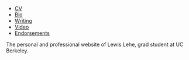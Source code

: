 * <a href="/cv.pdf" target="_blank">CV</a>
* [Bio](/bio.html)
* [Writing](/writing.html)
* [Video](/video.html)
* [Endorsements](/endorsements.html)

The personal and professional website of Lewis Lehe, grad student at UC Berkeley.
